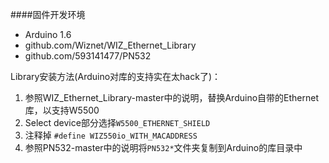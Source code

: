 ####固件开发环境
* Arduino 1.6
* github.com/Wiznet/WIZ_Ethernet_Library
* github.com/593141477/PN532

Library安装方法(Arduino对库的支持实在太hack了)：

1. 参照WIZ_Ethernet_Library-master中的说明，替换Arduino自带的Ethernet库，以支持W5500
2. Select device部分选择`W5500_ETHERNET_SHIELD`
3. 注释掉 `#define WIZ550io_WITH_MACADDRESS`
4. 参照PN532-master中的说明将`PN532*`文件夹复制到Arduino的库目录中